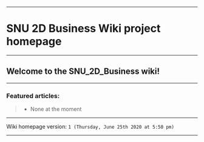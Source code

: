 
***

# SNU 2D Business Wiki project homepage

***

## Welcome to the SNU_2D_Business wiki!

***

### Featured articles:

> * None at the moment

***

Wiki homepage version: `1 (Thursday, June 25th 2020 at 5:50 pm)`

***

